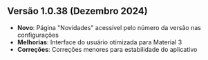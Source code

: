 ## Versão 1.0.38 (Dezembro 2024)
- **Novo**: Página "Novidades" acessível pelo número da versão nas configurações
- **Melhorias**: Interface do usuário otimizada para Material 3
- **Correções**: Correções menores para estabilidade do aplicativo